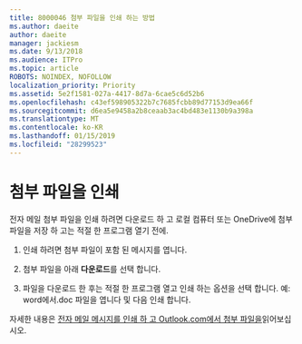 ```yaml
---
title: 8000046 첨부 파일을 인쇄 하는 방법
ms.author: daeite
author: daeite
manager: jackiesm
ms.date: 9/13/2018
ms.audience: ITPro
ms.topic: article
ROBOTS: NOINDEX, NOFOLLOW
localization_priority: Priority
ms.assetid: 5e2f1581-027a-4417-8d7a-6cae5c6d52b6
ms.openlocfilehash: c43ef598905322b7c7685fcbb89d77153d9ea66f
ms.sourcegitcommit: d6ea5e9458a2b8ceaab3ac4bd483e1130b9a398a
ms.translationtype: MT
ms.contentlocale: ko-KR
ms.lasthandoff: 01/15/2019
ms.locfileid: "28299523"
---
```

# <a name="print-an-attachment"></a>첨부 파일을 인쇄

전자 메일 첨부 파일을 인쇄 하려면 다운로드 하 고 로컬 컴퓨터 또는 OneDrive에 첨부 파일을 저장 하 고는 적절 한 프로그램 열기 전에.
  
1. 인쇄 하려면 첨부 파일이 포함 된 메시지를 엽니다.
    
2. 첨부 파일을 아래 **다운로드**를 선택 합니다. 
    
3. 파일을 다운로드 한 후는 적절 한 프로그램 열고 인쇄 하는 옵션을 선택 합니다. 예: word에서.doc 파일을 엽니다 및 다음 인쇄 합니다.
    
자세한 내용은 [전자 메일 메시지를 인쇄 하 고 Outlook.com에서 첨부 파일을](https://go.microsoft.com/fwlink/?linkid=2021110&amp;clcid=0x409)읽어보십시오.
  

